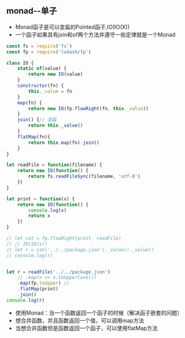 ## monad--单子
* Monad函子是可以变扁的Pointed函子,IO(IO(X))
* 一个函子如果具有join和of两个方法并遵守一些定律就是一个Monad

```javascript
const fs = require('fs')
const fp = require('lodash/fp')

class IO {
    static of(value) {
        return new IO(value)
    }
    constructor(fn) {
        this._value = fn
    }
    map(fn) {
        return new IO(fp.flowRight(fn, this._value))
    }
    join() {// 变扁
        return this._value()
    }
    flatMap(fn){
        return this.map(fn).join()
    }
}

let readFile = function(filename) {
    return new IO(function() {
        return fs.readFileSync(filename, 'utf-8')
    })
}

let print = function(x) {
    return new IO(function() {
        console.log(x)
        return x
    })
}

// let cat = fp.flowRight(print, readFile)
// // IO(IO(x))
// let r = cat('../../package.json')._value()._value()
// console.log(r)


let r = readFile('../../package.json')
    // .map(x => x.toUpperCase())
    .map(fp.toUpper) //
    .flatMap(print)
    .join()
console.log(r)
```
* 使用Monad：当一个函数返回一个函子的时候（解决函子嵌套的问题）
* 想合并函数，并且函数返回一个值，可以调用map方法
* 当想合并函数但是函数返回一个函子，可以使用flatMap方法